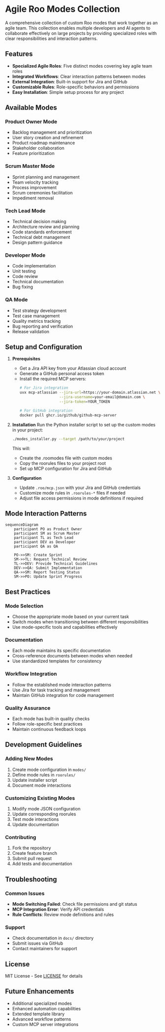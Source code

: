# Agile Roo Modes Collection

A comprehensive collection of custom Roo modes that work together as an agile team. This collection enables multiple developers and AI agents to collaborate effectively on large projects by providing specialized roles with clear responsibilities and interaction patterns.

## Features

- **Specialized Agile Roles**: Five distinct modes covering key agile team roles
- **Integrated Workflows**: Clear interaction patterns between modes
- **External Integration**: Built-in support for Jira and GitHub
- **Customizable Rules**: Role-specific behaviors and permissions
- **Easy Installation**: Simple setup process for any project

## Available Modes

### Product Owner Mode
- Backlog management and prioritization
- User story creation and refinement
- Product roadmap maintenance
- Stakeholder collaboration
- Feature prioritization

### Scrum Master Mode
- Sprint planning and management
- Team velocity tracking
- Process improvement
- Scrum ceremonies facilitation
- Impediment removal

### Tech Lead Mode
- Technical decision making
- Architecture review and planning
- Code standards enforcement
- Technical debt management
- Design pattern guidance

### Developer Mode
- Code implementation
- Unit testing
- Code review
- Technical documentation
- Bug fixing

### QA Mode
- Test strategy development
- Test case management
- Quality metrics tracking
- Bug reporting and verification
- Release validation

## Setup and Configuration

1. **Prerequisites**
   - Get a Jira API key from your Atlassian cloud account
   - Generate a GitHub personal access token
   - Install the required MCP servers:
     ```bash
     # For Jira integration
     uvx mcp-atlassian --jira-url=https://your-domain.atlassian.net \
                       --jira-username=your-email@domain.com \
                       --jira-token=YOUR_TOKEN

     # For GitHub integration
     docker pull ghcr.io/github/github-mcp-server
     ```

2. **Installation**
   Run the Python installer script to set up the custom modes in your project:
   ```bash
   ./modes_installer.py --target /path/to/your/project
   ```

   This will:
   - Create the .roomodes file with custom modes
   - Copy the roorules files to your project root
   - Set up MCP configuration for Jira and GitHub

3. **Configuration**
   - Update `.roo/mcp.json` with your Jira and GitHub credentials
   - Customize mode rules in `.roorules-*` files if needed
   - Adjust file access permissions in mode definitions if required

## Mode Interaction Patterns

```mermaid
sequenceDiagram
    participant PO as Product Owner
    participant SM as Scrum Master
    participant TL as Tech Lead
    participant DEV as Developer
    participant QA as QA

    PO->>SM: Create Sprint
    SM->>TL: Request Technical Review
    TL->>DEV: Provide Technical Guidelines
    DEV->>QA: Submit Implementation
    QA->>SM: Report Testing Status
    SM->>PO: Update Sprint Progress
```

## Best Practices

### Mode Selection
- Choose the appropriate mode based on your current task
- Switch modes when transitioning between different responsibilities
- Use mode-specific tools and capabilities effectively

### Documentation
- Each mode maintains its specific documentation
- Cross-reference documents between modes when needed
- Use standardized templates for consistency

### Workflow Integration
- Follow the established mode interaction patterns
- Use Jira for task tracking and management
- Maintain GitHub integration for code management

### Quality Assurance
- Each mode has built-in quality checks
- Follow role-specific best practices
- Maintain continuous feedback loops

## Development Guidelines

### Adding New Modes
1. Create mode configuration in `modes/`
2. Define mode rules in `roorules/`
3. Update installer script
4. Document mode interactions

### Customizing Existing Modes
1. Modify mode JSON configuration
2. Update corresponding roorules
3. Test mode interactions
4. Update documentation

### Contributing
1. Fork the repository
2. Create feature branch
3. Submit pull request
4. Add tests and documentation

## Troubleshooting

### Common Issues
- **Mode Switching Failed**: Check file permissions and git status
- **MCP Integration Error**: Verify API credentials
- **Rule Conflicts**: Review mode definitions and rules

### Support
- Check documentation in `docs/` directory
- Submit issues via GitHub
- Contact maintainers for support

## License

MIT License - See [LICENSE](LICENSE) for details

## Future Enhancements

- Additional specialized modes
- Enhanced automation capabilities
- Extended template library
- Advanced workflow patterns
- Custom MCP server integrations